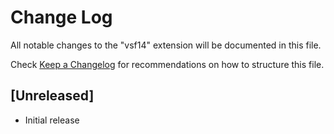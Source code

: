 # Change Log

All notable changes to the "vsf14" extension will be documented in this file.

Check [Keep a Changelog](http://keepachangelog.com/) for recommendations on how to structure this file.

## [Unreleased]

- Initial release